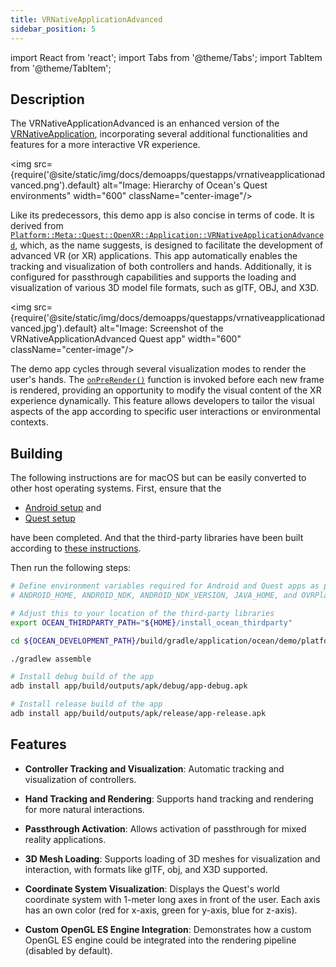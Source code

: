 ```yaml
---
title: VRNativeApplicationAdvanced
sidebar_position: 5
---
```


import React from 'react';
import Tabs from '@theme/Tabs';
import TabItem from '@theme/TabItem';

## Description

The VRNativeApplicationAdvanced is an enhanced version of the [VRNativeApplication](vrnativeapplication.md), incorporating several additional functionalities and features for a more interactive VR experience.

<img src={require('@site/static/img/docs/demoapps/questapps/vrnativeapplicationadvanced.png').default} alt="Image: Hierarchy of Ocean's Quest environments" width="600" className="center-image"/>

Like its predecessors, this demo app is also concise in terms of code. It is derived from [`Platform::Meta::Quest::OpenXR::Application::VRNativeApplicationAdvanced`](https://github.com/facebookresearch/ocean/blob/v1.0.0/impl/ocean/platform/meta/quest/openxr/application/VRNativeApplicationAdvanced.h#L52), which, as the name suggests, is designed to facilitate the development of advanced VR (or XR) applications. This app automatically enables the tracking and visualization of both controllers and hands. Additionally, it is configured for passthrough capabilities and supports the loading and visualization of various 3D model file formats, such as glTF, OBJ, and X3D.

<img src={require('@site/static/img/docs/demoapps/questapps/vrnativeapplicationadvanced.jpg').default} alt="Image: Screenshot of the VRNativeApplicationAdvanced Quest app" width="600" className="center-image"/>

The demo app cycles through several visualization modes to render the user's hands. The [`onPreRender()`](https://github.com/facebookresearch/ocean/blob/v1.0.0/impl/application/ocean/demo/platform/meta/quest/openxr/vrnativeapplicationadvanced/quest/OpenXRVRNativeApplicationAdvanced.cpp#L16) function is invoked before each new frame is rendered, providing an opportunity to modify the visual content of the XR experience dynamically. This feature allows developers to tailor the visual aspects of the app according to specific user interactions or environmental contexts.

## Building

<Tabs groupId="target-os" queryString>
<TabItem value="quest" label="Quest">
The following instructions are for macOS but can be easily converted to other host operating systems. First, ensure that the

* [Android setup](https://github.com/facebookresearch/ocean/blob/v1.0.0/building_for_android.md#android-setup) and
* [Quest setup](https://github.com/facebookresearch/ocean/blob/v1.0.0/building_for_meta_quest.md#quest-setup)

have been completed. And that the third-party libraries have been built according to [these instructions](https://github.com/facebookresearch/ocean/blob/v1.0.0/building_for_meta_quest.md#2-building-the-third-party-libraries).

Then run the following steps:

```bash
# Define environment variables required for Android and Quest apps as per setup instructions above:
# ANDROID_HOME, ANDROID_NDK, ANDROID_NDK_VERSION, JAVA_HOME, and OVRPlatformSDK_ROOT

# Adjust this to your location of the third-party libraries
export OCEAN_THIRDPARTY_PATH="${HOME}/install_ocean_thirdparty"

cd ${OCEAN_DEVELOPMENT_PATH}/build/gradle/application/ocean/demo/platform/meta/quest/openxr/vrnativeapplicationadvanced/quest

./gradlew assemble

# Install debug build of the app
adb install app/build/outputs/apk/debug/app-debug.apk

# Install release build of the app
adb install app/build/outputs/apk/release/app-release.apk
```
</TabItem>
</Tabs>

## Features
  - **Controller Tracking and Visualization**: Automatic tracking and visualization of controllers.
 - **Hand Tracking and Rendering**: Supports hand tracking and rendering for more natural interactions.
- **Passthrough Activation**: Allows activation of passthrough for mixed reality applications.
- **3D Mesh Loading**: Supports loading of 3D meshes for visualization and interaction, with formats like glTF, obj, and X3D supported.

- **Coordinate System Visualization**: Displays the Quest's world coordinate system with 1-meter long axes in front of the user. Each axis has an own color (red for x-axis, green for y-axis, blue for z-axis).
- **Custom OpenGL ES Engine Integration**: Demonstrates how a custom OpenGL ES engine could be integrated into the rendering pipeline (disabled by default).
